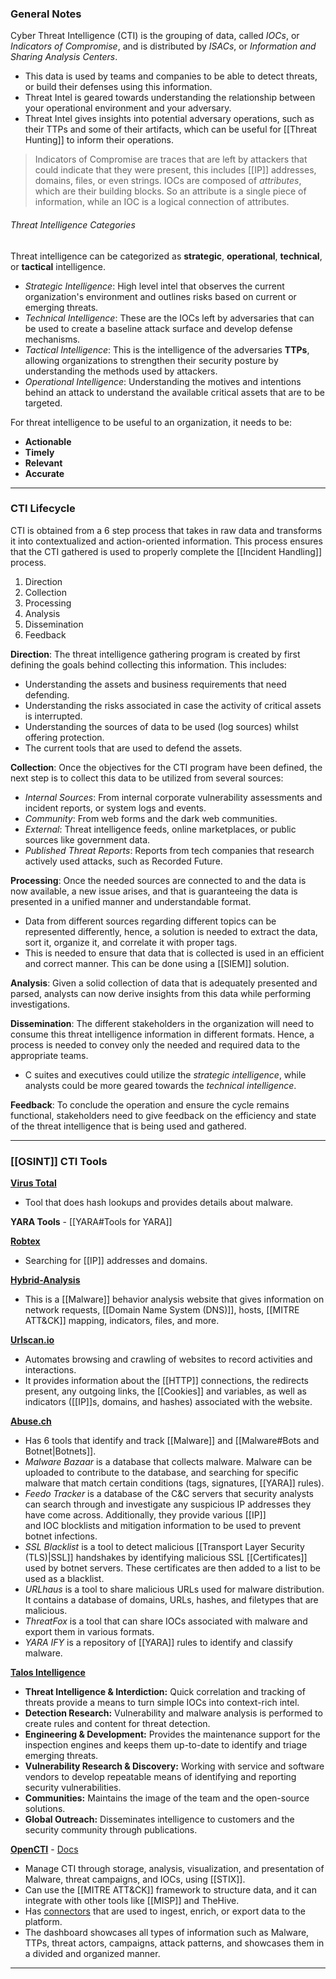 ### General Notes

Cyber Threat Intelligence (CTI) is the grouping of data, called *IOCs*, or *Indicators of Compromise*, and is distributed by *ISACs*, or *Information and Sharing Analysis Centers*.
- This data is used by teams and companies to be able to detect threats, or build their defenses using this information.
- Threat Intel is geared towards understanding the relationship between your operational environment and your adversary.
- Threat Intel gives insights into potential adversary operations, such as their TTPs and some of their artifacts, which can be useful for [[Threat Hunting]] to inform their operations.

> Indicators of Compromise are traces that are left by attackers that could indicate that they were present, this includes [[IP]] addresses, domains, files, or even strings. IOCs are composed of *attributes*, which are their building blocks. So an attribute is a single piece of information, while an IOC is a logical connection of attributes.

###### Threat Intelligence Categories
Threat intelligence can be categorized as **strategic**, **operational**, **technical**, or **tactical** intelligence.
- *Strategic Intelligence*: High level intel that observes the current organization's environment and outlines risks based on current or emerging threats.
- *Technical Intelligence*: These are the IOCs left by adversaries that can be used to create a baseline attack surface and develop defense mechanisms.
- *Tactical Intelligence*: This is the intelligence of the adversaries **TTPs**, allowing organizations to strengthen their security posture by understanding the methods used by attackers.
- *Operational Intelligence*: Understanding the motives and intentions behind an attack to understand the available critical assets that are to be targeted.

For threat intelligence to be useful to an organization, it needs to be:
- **Actionable**
- **Timely**
- **Relevant**
- **Accurate**

---
### CTI Lifecycle

CTI is obtained from a 6 step process that takes in raw data and transforms it into contextualized and action-oriented information. This process ensures that the CTI gathered is used to properly complete the [[Incident Handling]] process.
1. Direction
2. Collection
3. Processing
4. Analysis
5. Dissemination
6. Feedback

**Direction**: The threat intelligence gathering program is created by first defining the goals behind collecting this information. This includes:  
- Understanding the assets and business requirements that need defending. 
- Understanding the risks associated in case the activity of critical assets is interrupted.
- Understanding the sources of data to be used (log sources) whilst offering protection. 
- The current tools that are used to defend the assets.

**Collection**: Once the objectives for the CTI program have been defined, the next step is to collect this data to be utilized from several sources:
- *Internal Sources*: From internal corporate vulnerability assessments and incident reports, or system logs and events.
- *Community*: From web forms and the dark web communities.
- *External*: Threat intelligence feeds, online marketplaces, or public sources like government data.
- *Published Threat Reports*: Reports from tech companies that research actively used attacks, such as Recorded Future.

**Processing**: Once the needed sources are connected to and the data is now available, a new issue arises, and that is guaranteeing the data is presented in a unified manner and understandable format.
- Data from different sources regarding different topics can be represented differently, hence, a solution is needed to extract the data, sort it, organize it, and correlate it with proper tags.
- This is needed to ensure that data that is collected is used in an efficient and correct manner. This can be done using a [[SIEM]] solution.

**Analysis**: Given a solid collection of data that is adequately presented and parsed, analysts can now derive insights from this data while performing investigations.

**Dissemination**: The different stakeholders in the organization will need to consume this threat intelligence information in different formats. Hence, a process is needed to convey only the needed and required data to the appropriate teams.
- C suites and executives could utilize the *strategic intelligence*, while analysts could be more geared towards the *technical intelligence*.

**Feedback**: To conclude the operation and ensure the cycle remains functional, stakeholders need to give feedback on the efficiency and state of the threat intelligence that is being used and gathered.

---
### [[OSINT]] CTI Tools

**[Virus Total](https://www.virustotal.com/gui/home/upload)**
- Tool that does hash lookups and provides details about malware.

**YARA Tools** - [[YARA#Tools for YARA]]

**[Robtex](https://www.robtex.com/)**
- Searching for [[IP]] addresses and domains.

**[Hybrid-Analysis](https://hybrid-analysis.com/)**
- This is a [[Malware]] behavior analysis website that gives information on network requests, [[Domain Name System (DNS)]], hosts, [[MITRE ATT&CK]] mapping, indicators, files, and more.

**[Urlscan.io](https://urlscan.io/)** 
- Automates browsing and crawling of websites to record activities and interactions. 
- It provides information about the [[HTTP]] connections, the redirects present, any outgoing links, the [[Cookies]] and variables, as well as indicators ([[IP]]s, domains, and hashes) associated with the website.

**[Abuse.ch](https://abuse.ch/)**
- Has 6 tools that identify and track [[Malware]] and [[Malware#Bots and Botnet|Botnets]].
- *Malware Bazaar* is a database that collects malware. Malware can be uploaded to contribute to the database, and searching for specific malware that match certain conditions (tags, signatures, [[YARA]] rules).
- *Feedo Tracker* is a database of the C&C servers that security analysts can search through and investigate any suspicious IP addresses they have come across. Additionally, they provide various [[IP]] and IOC blocklists and mitigation information to be used to prevent botnet infections.
- *SSL Blacklist* is a tool to detect malicious [[Transport Layer Security (TLS)|SSL]] handshakes by identifying malicious SSL [[Certificates]] used by botnet servers. These certificates are then added to a list to be used as a blacklist.
- *URLhaus* is a tool to share malicious URLs used for malware distribution. It contains a database of domains, URLs, hashes, and filetypes that are malicious.
- *ThreatFox* is a tool that can share IOCs associated with malware and export them in various formats.
- *YARA IFY* is a repository of [[YARA]] rules to identify and classify malware.

**[Talos Intelligence](https://talosintelligence.com/)**
- **Threat Intelligence & Interdiction:** Quick correlation and tracking of threats provide a means to turn simple IOCs into context-rich intel.
- **Detection Research:** Vulnerability and malware analysis is performed to create rules and content for threat detection.
- **Engineering & Development:** Provides the maintenance support for the inspection engines and keeps them up-to-date to identify and triage emerging threats.
- **Vulnerability Research & Discovery:** Working with service and software vendors to develop repeatable means of identifying and reporting security vulnerabilities.
- **Communities:** Maintains the image of the team and the open-source solutions.
- **Global Outreach:** Disseminates intelligence to customers and the security community through publications.

**[OpenCTI](https://github.com/OpenCTI-Platform/opencti)** - [Docs](https://docs.opencti.io/latest/)
- Manage CTI through storage, analysis, visualization, and presentation of Malware, threat campaigns, and IOCs, using [[STIX]].
- Can use the [[MITRE ATT&CK]] framework to structure data, and it can integrate with other tools like [[MISP]] and TheHive.
- Has [connectors](https://docs.opencti.io/latest/deployment/connectors/) that are used to ingest, enrich, or export data to the platform.
- The dashboard showcases all types of information such as Malware, TTPs, threat actors, campaigns, attack patterns, and showcases them in a divided and organized manner.

---
